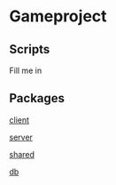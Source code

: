 # Gameproject

## Scripts
Fill me in

## Packages
[client](/packages/client/README.md)

[server](packages/client/Readme.md)

[shared](packages/client/Readme.md)

[db](packages/client/Readme.md)
